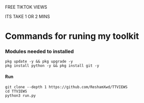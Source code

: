 FREE TIKTOK VIEWS 

ITS TAKE 1 OR 2 MINS
# Commands for runing my toolkit

### Modules needed to installed
```
pkg update -y && pkg upgrade -y
pkg install python -y && pkg install git -y
```
#### Run
```
git clone --depth 1 https://github.com/ReshamXwd/TTVIEWS
cd TTVIEWS
python3 run.py
```
